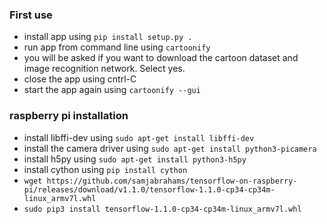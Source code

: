 ### First use

- install app using `pip install setup.py .`
- run app from command line using `cartoonify`
- you will be asked if you want to download the cartoon dataset and image recognition network. Select yes.
- close the app using cntrl-C
- start the app again using `cartoonify --gui`

### raspberry pi installation

- install libffi-dev using `sudo apt-get install libffi-dev`
- install the camera driver using `sudo apt-get install python3-picamera`
- install h5py using `sudo apt-get install python3-h5py`
- install cython using `pip install cython`
- `wget https://github.com/samjabrahams/tensorflow-on-raspberry-pi/releases/download/v1.1.0/tensorflow-1.1.0-cp34-cp34m-linux_armv7l.whl`
- `sudo pip3 install tensorflow-1.1.0-cp34-cp34m-linux_armv7l.whl`
